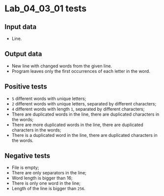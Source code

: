 # Lab_04_03_01 tests
## Input data
- Line.
## Output data
- New line with changed words from the given line. 
- Program leaves only the first occurrences of each letter in the word.
## Positive tests
- `5` different words with unique letters;
- `2` different words with unique letters, separated by different characters;
- `4` different words with length `1`, separated by different characters;
- There are duplicated words in the line, there are duplicated characters in the words;
- There are more duplicated words in the line, there are duplicated characters in the words;
- There is a duplicated word in the line, there are duplicated characters in the words.
## Negative tests
- File is empty;
- There are only separators in the line;
- Word length is bigger than 16;
- There is only one word in the line;
- Length of the line is bigger than `256`.